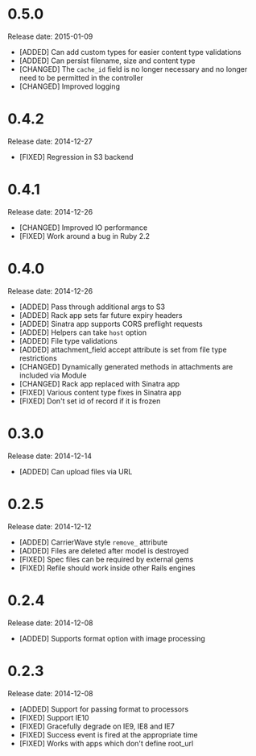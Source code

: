 # 0.5.0

Release date: 2015-01-09

- [ADDED] Can add custom types for easier content type validations
- [ADDED] Can persist filename, size and content type
- [CHANGED] The `cache_id` field is no longer necessary and no longer need to be permitted in the controller
- [CHANGED] Improved logging

# 0.4.2

Release date: 2014-12-27

- [FIXED] Regression in S3 backend

# 0.4.1

Release date: 2014-12-26

- [CHANGED] Improved IO performance
- [FIXED] Work around a bug in Ruby 2.2

# 0.4.0

Release date: 2014-12-26

- [ADDED] Pass through additional args to S3
- [ADDED] Rack app sets far future expiry headers
- [ADDED] Sinatra app supports CORS preflight requests
- [ADDED] Helpers can take `host` option
- [ADDED] File type validations
- [ADDED] attachment_field accept attribute is set from file type restrictions
- [CHANGED] Dynamically generated methods in attachments are included via Module
- [CHANGED] Rack app replaced with Sinatra app
- [FIXED] Various content type fixes in Sinatra app
- [FIXED] Don't set id of record if it is frozen

# 0.3.0

Release date: 2014-12-14

- [ADDED] Can upload files via URL

# 0.2.5

Release date: 2014-12-12

- [ADDED] CarrierWave style `remove_` attribute
- [ADDED] Files are deleted after model is destroyed
- [FIXED] Spec files can be required by external gems
- [FIXED] Refile should work inside other Rails engines

# 0.2.4

Release date: 2014-12-08

- [ADDED] Supports format option with image processing

# 0.2.3

Release date: 2014-12-08

- [ADDED] Support for passing format to processors
- [FIXED] Support IE10
- [FIXED] Gracefully degrade on IE9, IE8 and IE7
- [FIXED] Success event is fired at the appropriate time
- [FIXED] Works with apps which don't define root_url
